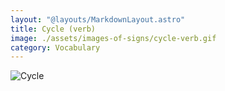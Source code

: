 ```yaml
---
layout: "@layouts/MarkdownLayout.astro"
title: Cycle (verb)
image: ./assets/images-of-signs/cycle-verb.gif
category: Vocabulary
---
```


![Cycle](@signs/cycle-verb.gif)
